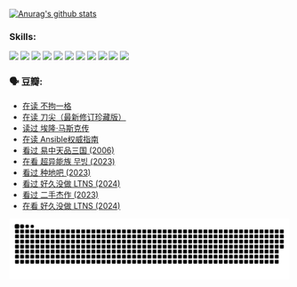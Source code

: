 
[![Anurag's github stats](https://github-readme-stats.vercel.app/api?username=w940853815)](https://github.com/anuraghazra/github-readme-stats)

### Skills:

<code><img height="32" src="https://cdn.jsdelivr.net/npm/simple-icons@v5/icons/python.svg"></code>
<code><img height="32" src="https://cdn.jsdelivr.net/npm/simple-icons@v5/icons/javascript.svg"></code>
<code><img height="32" src="https://cdn.jsdelivr.net/npm/simple-icons@v5/icons/django.svg"></code>
<code><img height="32" src="https://cdn.jsdelivr.net/npm/simple-icons@v5/icons/flask.svg"></code>
<code><img height="32" src="https://cdn.jsdelivr.net/npm/simple-icons@v5/icons/vuetify.svg"></code>
<code><img height="32" src="https://cdn.jsdelivr.net/npm/simple-icons@v5/icons/git.svg"></code>
<code><img height="32" src="https://cdn.jsdelivr.net/npm/simple-icons@v5/icons/docker.svg"></code>
<code><img height="32" src="https://cdn.jsdelivr.net/npm/simple-icons@v5/icons/postgresql.svg"></code>
<code><img height="32" src="https://cdn.jsdelivr.net/npm/simple-icons@v5/icons/elasticsearch.svg"></code>
<code><img height="32" src="https://cdn.jsdelivr.net/npm/simple-icons@v5/icons/macos.svg"></code>
<code><img height="32" src="https://cdn.jsdelivr.net/npm/simple-icons@v5/icons/linux.svg"></code>

### 🗣 豆瓣:

<!-- DOUBAN-ACTIVITIES:START -->
- [在读 不拘一格](https://www.douban.com/people/136069238/status/4541712161/?_i=10188055)
- [在读 刀尖（最新修订珍藏版）](https://www.douban.com/people/136069238/status/4541711339/?_i=10188055)
- [读过 埃隆·马斯克传](https://www.douban.com/people/136069238/status/4541710351/?_i=10188055)
- [在读 Ansible权威指南](https://www.douban.com/people/136069238/status/4539151450/?_i=10188055)
- [看过 易中天品三国‎ (2006)](https://www.douban.com/people/136069238/status/4529910812/?_i=10188055)
- [在看 超异能族 무빙‎ (2023)](https://www.douban.com/people/136069238/status/4527291077/?_i=10188055)
- [看过 种地吧‎ (2023)](https://www.douban.com/people/136069238/status/4527289637/?_i=10188055)
- [看过 好久没做 LTNS‎ (2024)](https://www.douban.com/people/136069238/status/4527289515/?_i=10188055)
- [看过 二手杰作‎ (2023)](https://www.douban.com/people/136069238/status/4522502716/?_i=10188055)
- [在看 好久没做 LTNS‎ (2024)](https://www.douban.com/people/136069238/status/4521969883/?_i=10188055)
<!-- DOUBAN-ACTIVITIES:END -->


![Snake animation](https://raw.githubusercontent.com/w940853815/w940853815/output/github-contribution-grid-snake.svg)

<!--
**w940853815/w940853815** is a ✨ _special_ ✨ repository because its `README.md` (this file) appears on your GitHub profile.

Here are some ideas to get you started:

- 🔭 I’m currently working on ...
- 🌱 I’m currently learning ...
- 👯 I’m looking to collaborate on ...
- 🤔 I’m looking for help with ...
- 💬 Ask me about ...
- 📫 How to reach me: ...
- 😄 Pronouns: ...
- ⚡ Fun fact: ...
-->
